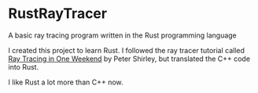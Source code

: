 # RustRayTracer
A basic ray tracing program written in the Rust programming language

I created this project to learn Rust. I followed the ray tracer tutorial called [Ray Tracing in One Weekend](https://raytracing.github.io/books/RayTracingInOneWeekend.html) by Peter Shirley, but translated the C++ code into Rust.

I like Rust a lot more than C++ now.
